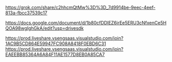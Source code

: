 https://grok.com/share/c2hhcmQtMw%3D%3D_7d9914be-9eec-4eef-813a-fbcc37539c17

https://docs.google.com/document/d/1b80cfDDlEZ6irEe5ERU3cNfxenCe5HQOA98wgIghGkA/edit?usp=drivesdk

https://prod.liveshare.vsengsaas.visualstudio.com/join?1AC9B5CD864E59947FC908A8418F0EBD6C31
https://prod.liveshare.vsengsaas.visualstudio.com/join?EAEEBB85364A6A84F11AE1577D8EB0A85CA7

